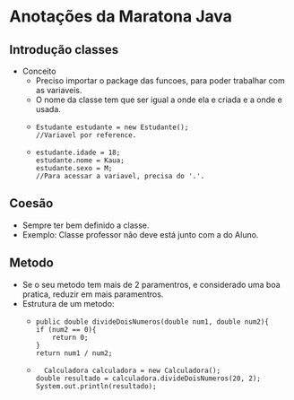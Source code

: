 # Anotações da Maratona Java
## **Introdução classes**

- Conceito
  -  Preciso importar o package das funcoes, para poder trabalhar com as variaveis.
  - O nome da classe tem que ser igual a onde ela e criada e a onde e usada.
  -     Estudante estudante = new Estudante();
        //Variavel por reference.
  -     estudante.idade = 18;
        estudante.nome = Kaua;
        estudante.sexo = M;
        //Para acessar a variavel, precisa do '.'.
  
## **Coesão**

- Sempre ter bem definido a classe.
- Exemplo: Classe professor não deve está junto com a do Aluno.

## **Metodo**

- Se o seu metodo tem mais de 2 paramentros, e considerado uma boa pratica, reduzir em mais paramentros.
- Estrutura de um metodo:
  -     public double divideDoisNumeros(double num1, double num2){
        if (num2 == 0){
            return 0;
        }
        return num1 / num2;

  -       Calculadora calculadora = new Calculadora();
        double resultado = calculadora.divideDoisNumeros(20, 2);
        System.out.println(resultado);
